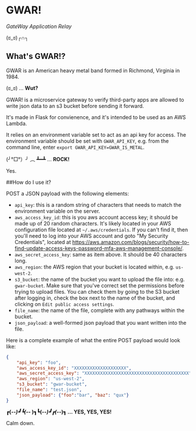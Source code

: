 # GWAR!
_*GateWay Application Relay*_

(ಠ_ಠ)┌∩┐


## What's GWAR!?
GWAR is an American heavy metal band formed in Richmond, Virginia in 1984. 

(ಠ_ಠ) ... **Wut?** 

GWAR! is a microservice gateway to verify third-party apps are allowed 
to write json data to an s3 bucket before sending it forward.

It's made in Flask for convienence, and it's intended to be used as an AWS Lambda.

It relies on an environment variable set to act as an api key for access. 
The environment variable should be set with `GWAR_API_KEY`, e.g. from the command line, enter `export GWAR_API_KEY=GWAR_IS_METAL`.

(╯°□°）╯ ︵ ┻━┻  ... **ROCK!**

Yes. 

##How do I use it?

POST a JSON payload with the following elements:

- `api_key`: this is a random string of characters that needs to match 
the environment variable on the server.
- `aws_access_key_id`: this is you aws account access key; it should be made up of
20 random characters. It's likely located in your AWS configuration file located at 
`~/.aws/credentials`. If you can't find it, then you'll need to log into your AWS 
account and goto  "My Security Credentials", located at 
https://aws.amazon.com/blogs/security/how-to-find-update-access-keys-password-mfa-aws-management-console/.
- `aws_secret_access_key`: same as item above. It should be 40 characters long.
- `aws_region`: the AWS region that your bucket is located within, e.g. `us-west-2`.
- `s3_bucket`: the name of the bucket you want to upload the file into: e.g. `gwar-bucket`.
Make sure that you've correct set the permissions before trying to upload files. 
You can check them by going to the S3 bucket after logging in, check the box next to 
the name of the bucket, and clicking on `Edit public access settings`.
- `file_name`: the name of the file, complete with any pathways within the bucket.
- `json_payload`: a well-formed json payload that you want written into the file.

Here is a complete example of what the entire POST payload would look like:
```json
{
    "api_key": "foo",
    "aws_access_key_id": "XXXXXXXXXXXXXXXXXXXX",
    "aws_secret_access_key": "XXXXXXXXXXXXXXXXXXXXXXXXXXXXXXXXXXXXXXXX",
    "aws_region": "us-west-2",
    "s3_bucket": "gwar-bucket",
    "file_name": "test.json",
    "json_payload": {"foo":"bar", "baz": "qux"}
}
```


**┏(-_-)┛┗(-_-﻿ )┓┗(-_-)┛┏(-_-)┓  ... YES, YES, YES!**

Calm down. 

 

